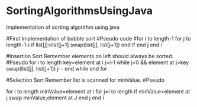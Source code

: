 # SortingAlgorithmsUsingJava
Implementation of sorting algorithm using java

#First Implementation of bubble sort
#Pseudo code
#for i to length-1
    for j to length-1-i
    if list[j]>list[j+1]
    swap(list[j], list[j+1])
    end if
end j
end i
 
 #Insertion Sort
 Remember elements on left should always be sorted.
 #Pseudo
 for i to length
    key=element at i
    j=i-1
    while j<0 && element at j>key
    swap(list[j], list[j+1])
    j--
    end while
 end for
 
 #Selection Sort
 Remember list is scanned for minValue.
 #Pseudo
 
 for i to length
 minValue=element at i
    for j=i to length
        if minValue>element at j
        swap minValue,element at J
        end j
 end i
    
 
    
